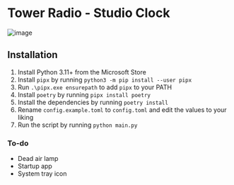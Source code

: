# Tower Radio - Studio Clock

![image](https://github.com/user-attachments/assets/86f5c5f8-883c-4dc5-b6bc-007ef54956c7)

## Installation

1. Install Python 3.11+ from the Microsoft Store
2. Install `pipx` by running `python3 -m pip install --user pipx`
3. Run `.\pipx.exe ensurepath` to add `pipx` to your PATH
4. Install `poetry` by running `pipx install poetry`
5. Install the dependencies by running `poetry install`
6. Rename `config.example.toml` to `config.toml` and edit the values to your liking
7. Run the script by running `python main.py`

### To-do
- Dead air lamp
- Startup app
- System tray icon

